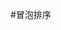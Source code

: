 #冒泡排序
	<script type="text/javascript">
	    var m=[7,1,3,5,6,2,4,0,-1];
	    for(var i=0;i<m.length-1;i++){
	        var flog=0;
	        for(var j=0;j<m.length-i-1;j++){
	            if(m[j]>m[j+1]){
	                var temp;
	                temp=m[j];
	                m[j]=m[j+1];
	                m[j+1]=temp;
	                flog++;
	            }
	        }
	        if(flog == 0){
	            break;
	        }
	    }
	    console.log(m);
	
	    //方法二:ES6的变量值交换
	    var m=[7,1,3,5,6,2,4,0,-1];
	    for (var i = 0; i < m.length - 1; i++) {
	        for (var j=0;j<m.length-i-1;j++) {
	            if (m[j] > m[j + 1]) {
	                [m[j], m[j + 1]] = [m[j+1], m[j]];
	            }
	        }
	    }
	    console.log(m);
	</script>
#截取URL参数
	<script>
	    var str = "http://localhost:80/index.html?ename=tom&age=10&like=lol&like=basketboll";
	    //把？后面的截取出来 ename=tom&age=10&like=lol&like=basketboll
	    str = str.substring(str.lastIndexOf("?") + 1, str.length);
	    //把str按照&符号分割成数组["ename=tom","age=10","like=lol","like=basketboll"]
	    strs = str.split("&");
	
	    var data = {};
	
	    for (var i=0;i<strs.length;i++){
	        //获取数组每一项的等号前面字符
	        var prop = strs[i].substring(0, strs[i].indexOf("="));
	        //获取每一项等号后面的字符
	        var value = strs[i].substring(strs[i].indexOf("=") + 1, strs[i].length);
	
	        if (data[prop]){
	            //如果地址里有多个重复的参数，则在第二个参数来的时候，把对象中的这个属性转为数组
	            //多个相同参数的时候，第一个进来后，是string类型，第二个进来就转为数组
	            if (typeof (data[prop])=="string"){
	                var temp = data[prop];
	                data[prop] = new Array();
	                data[prop].push(temp);
	                data[prop].push(value);
	            } else {
	                //多个相同参数的时候，第二个进来后就转为数组，后面的直接添加就行
	                data[prop].push(value);
	            }
	        } else {
	            data[prop] = value;
	        }
	    }
	    console.log(data);
	</script>